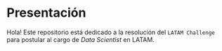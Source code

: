 # Presentación

Hola! Este repositorio está dedicado a la resolución del `LATAM Challenge` para postular al cargo de *Data Scientist* en LATAM.